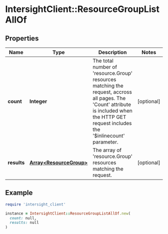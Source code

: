 # IntersightClient::ResourceGroupListAllOf

## Properties

| Name | Type | Description | Notes |
| ---- | ---- | ----------- | ----- |
| **count** | **Integer** | The total number of &#39;resource.Group&#39; resources matching the request, accross all pages. The &#39;Count&#39; attribute is included when the HTTP GET request includes the &#39;$inlinecount&#39; parameter. | [optional] |
| **results** | [**Array&lt;ResourceGroup&gt;**](ResourceGroup.md) | The array of &#39;resource.Group&#39; resources matching the request. | [optional] |

## Example

```ruby
require 'intersight_client'

instance = IntersightClient::ResourceGroupListAllOf.new(
  count: null,
  results: null
)
```

